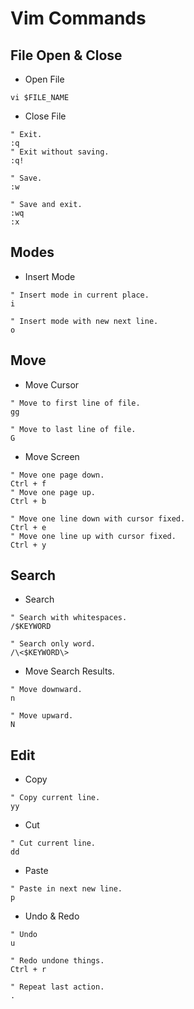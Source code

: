 Vim Commands
============

File Open & Close
-----------------

- Open File
```vim
vi $FILE_NAME
```
- Close File
```vim
" Exit.
:q
" Exit without saving.
:q!

" Save.
:w

" Save and exit.
:wq
:x
```

Modes
-----

- Insert Mode
```vim
" Insert mode in current place.
i

" Insert mode with new next line.
o
```

Move
----

- Move Cursor
```vim
" Move to first line of file.
gg

" Move to last line of file.
G
```
- Move Screen
```vim
" Move one page down.
Ctrl + f
" Move one page up.
Ctrl + b

" Move one line down with cursor fixed.
Ctrl + e
" Move one line up with cursor fixed.
Ctrl + y
```

Search
------

- Search
```vim
" Search with whitespaces.
/$KEYWORD

" Search only word.
/\<$KEYWORD\>
```

- Move Search Results.
```vim
" Move downward.
n

" Move upward.
N
```

Edit
----

- Copy
```vim
" Copy current line.
yy
```
- Cut
```vim
" Cut current line.
dd
```
- Paste
```vim
" Paste in next new line.
p
```
- Undo & Redo
```vim
" Undo
u

" Redo undone things.
Ctrl + r

" Repeat last action.
.
```